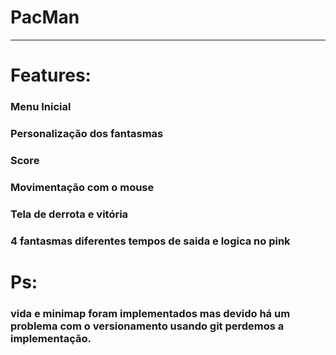 # PacMan
---
# Features:
### Menu Inicial
### Personalização dos fantasmas
### Score
### Movimentação com o mouse
### Tela de derrota e vitória 
### 4 fantasmas diferentes tempos de saida e logica no pink

# Ps: 
### vida e minimap foram implementados mas devido há um problema com o versionamento usando git perdemos a implementação.

